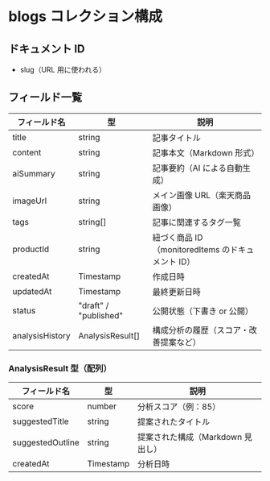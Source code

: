 # blogs コレクション構成

## ドキュメント ID

- slug（URL 用に使われる）

## フィールド一覧

| フィールド名    | 型                    | 説明                                              |
| --------------- | --------------------- | ------------------------------------------------- |
| title           | string                | 記事タイトル                                      |
| content         | string                | 記事本文（Markdown 形式）                         |
| aiSummary       | string                | 記事要約（AI による自動生成）                     |
| imageUrl        | string                | メイン画像 URL（楽天商品画像）                    |
| tags            | string[]              | 記事に関連するタグ一覧                            |
| productId       | string                | 紐づく商品 ID（monitoredItems のドキュメント ID） |
| createdAt       | Timestamp             | 作成日時                                          |
| updatedAt       | Timestamp             | 最終更新日時                                      |
| status          | "draft" / "published" | 公開状態（下書き or 公開）                        |
| analysisHistory | AnalysisResult[]      | 構成分析の履歴（スコア・改善提案など）            |

### AnalysisResult 型（配列）

| フィールド名     | 型        | 説明                              |
| ---------------- | --------- | --------------------------------- |
| score            | number    | 分析スコア（例：85）              |
| suggestedTitle   | string    | 提案されたタイトル                |
| suggestedOutline | string    | 提案された構成（Markdown 見出し） |
| createdAt        | Timestamp | 分析日時                          |
